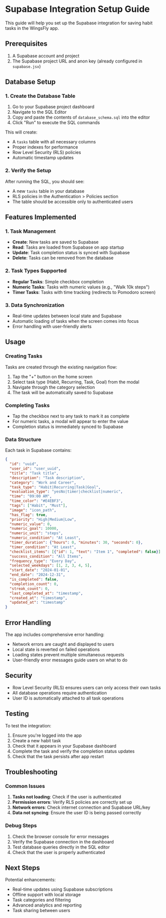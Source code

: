 # Supabase Integration Setup Guide

This guide will help you set up the Supabase integration for saving habit tasks in the WingsFly app.

## Prerequisites

1. A Supabase account and project
2. The Supabase project URL and anon key (already configured in `supabase.jsx`)

## Database Setup

### 1. Create the Database Table

1. Go to your Supabase project dashboard
2. Navigate to the SQL Editor
3. Copy and paste the contents of `database_schema.sql` into the editor
4. Click "Run" to execute the SQL commands

This will create:
- A `tasks` table with all necessary columns
- Proper indexes for performance
- Row Level Security (RLS) policies
- Automatic timestamp updates

### 2. Verify the Setup

After running the SQL, you should see:
- A new `tasks` table in your database
- RLS policies in the Authentication > Policies section
- The table should be accessible only to authenticated users

## Features Implemented

### 1. Task Management
- **Create**: New tasks are saved to Supabase
- **Read**: Tasks are loaded from Supabase on app startup
- **Update**: Task completion status is synced with Supabase
- **Delete**: Tasks can be removed from the database

### 2. Task Types Supported
- **Regular Tasks**: Simple checkbox completion
- **Numeric Tasks**: Tasks with numeric values (e.g., "Walk 10k steps")
- **Timer Tasks**: Tasks with time tracking (redirects to Pomodoro screen)

### 3. Data Synchronization
- Real-time updates between local state and Supabase
- Automatic loading of tasks when the screen comes into focus
- Error handling with user-friendly alerts

## Usage

### Creating Tasks
Tasks are created through the existing navigation flow:
1. Tap the "+" button on the home screen
2. Select task type (Habit, Recurring, Task, Goal) from the modal
3. Navigate through the category selection
4. The task will be automatically saved to Supabase

### Completing Tasks
- Tap the checkbox next to any task to mark it as complete
- For numeric tasks, a modal will appear to enter the value
- Completion status is immediately synced to Supabase

### Data Structure

Each task in Supabase contains:
```json
{
  "id": "uuid",
  "user_id": "user_uuid",
  "title": "Task title",
  "description": "Task description",
  "category": "Work and Career",
  "task_type": "Habit|Recurring|Task|Goal",
  "evaluation_type": "yesNo|timer|checklist|numeric",
  "time": "09:00 AM",
  "time_color": "#E4EBF3",
  "tags": ["Habit", "Must"],
  "image": "icon_path",
  "has_flag": true,
  "priority": "High|Medium|Low",
  "numeric_value": 0,
  "numeric_goal": 10000,
  "numeric_unit": "steps",
  "numeric_condition": "At Least",
  "timer_duration": {"hours": 0, "minutes": 30, "seconds": 0},
  "timer_condition": "At Least",
  "checklist_items": [{"id": 1, "text": "Item 1", "completed": false}],
  "success_condition": "All Items",
  "frequency_type": "Every Day",
  "selected_weekdays": [1, 2, 3, 4, 5],
  "start_date": "2024-01-01",
  "end_date": "2024-12-31",
  "is_completed": false,
  "completion_count": 0,
  "streak_count": 0,
  "last_completed_at": "timestamp",
  "created_at": "timestamp",
  "updated_at": "timestamp"
}
```

## Error Handling

The app includes comprehensive error handling:
- Network errors are caught and displayed to users
- Local state is reverted on failed operations
- Loading states prevent multiple simultaneous requests
- User-friendly error messages guide users on what to do

## Security

- Row Level Security (RLS) ensures users can only access their own tasks
- All database operations require authentication
- User ID is automatically attached to all task operations

## Testing

To test the integration:
1. Ensure you're logged into the app
2. Create a new habit task
3. Check that it appears in your Supabase dashboard
4. Complete the task and verify the completion status updates
5. Check that the task persists after app restart

## Troubleshooting

### Common Issues

1. **Tasks not loading**: Check if the user is authenticated
2. **Permission errors**: Verify RLS policies are correctly set up
3. **Network errors**: Check internet connection and Supabase URL/key
4. **Data not syncing**: Ensure the user ID is being passed correctly

### Debug Steps

1. Check the browser console for error messages
2. Verify the Supabase connection in the dashboard
3. Test database queries directly in the SQL editor
4. Check that the user is properly authenticated

## Next Steps

Potential enhancements:
- Real-time updates using Supabase subscriptions
- Offline support with local storage
- Task categories and filtering
- Advanced analytics and reporting
- Task sharing between users 